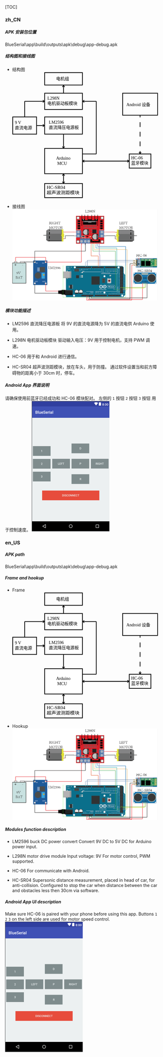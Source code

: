 
[TOC]

### zh_CN
##### APK 安装包位置
BlueSerial\app\build\outputs\apk\debug\app-debug.apk
##### 结构图和接线图
* 结构图
![结构图](data:image/svg+xml;base64,PD94bWwgdmVyc2lvbj0iMS4wIiBlbmNvZGluZz0idXRmLTgiPz4KPCEtLSBHZW5lcmF0b3I6IEFk%0D%0Ab2JlIElsbHVzdHJhdG9yIDE5LjAuMCwgU1ZHIEV4cG9ydCBQbHVnLUluIC4gU1ZHIFZlcnNpb246%0D%0AIDYuMDAgQnVpbGQgMCkgIC0tPgo8c3ZnIHZlcnNpb249IjEuMSIgaWQ9IuWbvuWxgl8xIiB4bWxu%0D%0Acz0iaHR0cDovL3d3dy53My5vcmcvMjAwMC9zdmciIHhtbG5zOnhsaW5rPSJodHRwOi8vd3d3Lncz%0D%0ALm9yZy8xOTk5L3hsaW5rIiB4PSIwcHgiIHk9IjBweCIKCSB2aWV3Qm94PSIwIDAgMjAzLjggMTc1%0D%0ALjQiIHN0eWxlPSJlbmFibGUtYmFja2dyb3VuZDpuZXcgMCAwIDIwMy44IDE3NS40OyIgeG1sOnNw%0D%0AYWNlPSJwcmVzZXJ2ZSI+CjxzdHlsZSB0eXBlPSJ0ZXh0L2NzcyI+Cgkuc3Qwe2ZpbGw6I0ZGRkZG%0D%0ARjtzdHJva2U6IzAwMDAwMDtzdHJva2UtbWl0ZXJsaW1pdDoxMDt9Cgkuc3Qxe2ZvbnQtZmFtaWx5%0D%0AOidBZG9iZVNvbmdTdGQtTGlnaHQtR0JwYy1FVUMtSCc7fQoJLnN0Mntmb250LXNpemU6NnB4O30K%0D%0ACS5zdDN7ZmlsbDpub25lO3N0cm9rZTojMDAwMDAwO3N0cm9rZS1taXRlcmxpbWl0OjEwO30KCS5z%0D%0AdDR7ZmlsbDpub25lO3N0cm9rZTojMDAwMDAwO3N0cm9rZS1taXRlcmxpbWl0OjEwO3N0cm9rZS1k%0D%0AYXNoYXJyYXk6Ni43MTg1LDYuNzE4NTt9Cjwvc3R5bGU+CjxyZWN0IGlkPSJYTUxJRF8xXyIgeD0i%0D%0ANDUuMiIgeT0iMTA2LjIiIGNsYXNzPSJzdDAiIHdpZHRoPSI1Mi45IiBoZWlnaHQ9IjM1LjMiLz4K%0D%0APHRleHQgaWQ9IlhNTElEXzJfIiB0cmFuc2Zvcm09Im1hdHJpeCgxIDAgMCAxIDYxLjMwNDYgMTIx%0D%0ALjgwMDIpIj48dHNwYW4geD0iMCIgeT0iMCIgY2xhc3M9InN0MSBzdDIiPkFyZHVpbm88L3RzcGFu%0D%0APjx0c3BhbiB4PSIwIiB5PSI3LjIiIGNsYXNzPSJzdDEgc3QyIj4gIE1DVTwvdHNwYW4+PC90ZXh0%0D%0APgo8cmVjdCBpZD0iWE1MSURfM18iIHg9IjE2My43IiB5PSIxMTQiIGNsYXNzPSJzdDMiIHdpZHRo%0D%0APSIzMC4zIiBoZWlnaHQ9IjE5LjciLz4KPHRleHQgaWQ9IlhNTElEXzRfIiB0cmFuc2Zvcm09Im1h%0D%0AdHJpeCgxIDAgMCAxIDE2Ni4zNDUgMTIxLjU0MDgpIj48dHNwYW4geD0iMCIgeT0iMCIgY2xhc3M9%0D%0AInN0MSBzdDIiPiAgSEMtMDY8L3RzcGFuPjx0c3BhbiB4PSIwIiB5PSI3LjIiIGNsYXNzPSJzdDEg%0D%0Ac3QyIj7ok53niZnmqKHlnZc8L3RzcGFuPjwvdGV4dD4KPHJlY3QgaWQ9IlhNTElEXzZfIiB4PSI0%0D%0ANS4yIiB5PSI2Mi4zIiBjbGFzcz0ic3QwIiB3aWR0aD0iNTIuOSIgaGVpZ2h0PSIyNCIvPgo8dGV4%0D%0AdCBpZD0iWE1MSURfNV8iIHRyYW5zZm9ybT0ibWF0cml4KDEgMCAwIDEgNTEuMDYgNzEuOTQxMSki%0D%0APjx0c3BhbiB4PSIwIiB5PSIwIiBjbGFzcz0ic3QxIHN0MiI+ICAgICAgIExNMjU5NiA8L3RzcGFu%0D%0APjx0c3BhbiB4PSIwIiB5PSI3LjIiIGNsYXNzPSJzdDEgc3QyIj7nm7TmtYHpmY3ljovnlLXmupDm%0D%0Anb88L3RzcGFuPjwvdGV4dD4KPHJlY3QgaWQ9IlhNTElEXzhfIiB4PSI0NS4yIiB5PSIyOS4yIiBj%0D%0AbGFzcz0ic3QzIiB3aWR0aD0iNTIuOSIgaGVpZ2h0PSIyMi43Ii8+Cjx0ZXh0IGlkPSJYTUxJRF85%0D%0AXyIgdHJhbnNmb3JtPSJtYXRyaXgoMSAwIDAgMSA0OS4wNTk5IDM4LjQwNTEpIj48dHNwYW4geD0i%0D%0AMCIgeT0iMCIgY2xhc3M9InN0MSBzdDIiPiAgICAgICAgICAgTDI5OE4gPC90c3Bhbj48dHNwYW4g%0D%0AeD0iMCIgeT0iNy4yIiBjbGFzcz0ic3QxIHN0MiI+55S15py66amx5Yqo5p2/5qih5Z2XPC90c3Bh%0D%0Abj48L3RleHQ+CjxyZWN0IGlkPSJYTUxJRF8xMF8iIHg9IjAuNSIgeT0iNjIuMyIgY2xhc3M9InN0%0D%0AMyIgd2lkdGg9IjMzLjQiIGhlaWdodD0iMjQiLz4KPHRleHQgaWQ9IlhNTElEXzExXyIgdHJhbnNm%0D%0Ab3JtPSJtYXRyaXgoMSAwIDAgMSAzLjU1MTUgNzIuMzczMykiPjx0c3BhbiB4PSIwIiB5PSIwIiBj%0D%0AbGFzcz0ic3QxIHN0MiI+ICAgICAgIDkgViA8L3RzcGFuPjx0c3BhbiB4PSIwIiB5PSI3LjIiIGNs%0D%0AYXNzPSJzdDEgc3QyIj7nm7TmtYHnlLXmupA8L3RzcGFuPjwvdGV4dD4KPHJlY3QgaWQ9IlhNTElE%0D%0AXzEzXyIgeD0iNDUuMiIgeT0iMTU1LjIiIGNsYXNzPSJzdDMiIHdpZHRoPSI1Mi45IiBoZWlnaHQ9%0D%0AIjE5LjciLz4KPHRleHQgaWQ9IlhNTElEXzEyXyIgdHJhbnNmb3JtPSJtYXRyaXgoMS4wOTA0IDAg%0D%0AMCAxIDQ4LjEyMTUgMTYyLjczMTkpIj48dHNwYW4geD0iMCIgeT0iMCIgY2xhc3M9InN0MSBzdDIi%0D%0APiAgICAgICBIQy1TUjA0PC90c3Bhbj48dHNwYW4geD0iMCIgeT0iNy4yIiBjbGFzcz0ic3QxIHN0%0D%0AMiI+6LaF5aOw5rOi5rWL6Led5qih5Z2XPC90c3Bhbj48L3RleHQ+CjxnIGlkPSJYTUxJRF8xNF8i%0D%0APgoJPGcgaWQ9IlhNTElEXzI1XyI+CgkJPGxpbmUgaWQ9IlhNTElEXzI4XyIgY2xhc3M9InN0MyIg%0D%0AeDE9IjMzLjkiIHkxPSI3NC4zIiB4Mj0iNDQuMSIgeTI9Ijc0LjMiLz4KCQk8ZyBpZD0iWE1MSURf%0D%0AMjZfIj4KCQkJPHBvbHlnb24gaWQ9IlhNTElEXzI3XyIgcG9pbnRzPSI0Mi4xLDc2IDQzLjgsNzQu%0D%0AMyA0Mi4xLDcyLjYgNDMuNSw3Mi42IDQ1LjIsNzQuMyA0My41LDc2IAkJCSIvPgoJCTwvZz4KCTwv%0D%0AZz4KPC9nPgo8bGluZSBpZD0iWE1MSURfMTVfIiBjbGFzcz0ic3QzIiB4MT0iMTcuMiIgeTE9IjYy%0D%0ALjMiIHgyPSIxNy4yIiB5Mj0iNDAuNSIvPgo8ZyBpZD0iWE1MSURfMTZfIj4KCTxnIGlkPSJYTUxJ%0D%0ARF80Nl8iPgoJCTxsaW5lIGlkPSJYTUxJRF80OV8iIGNsYXNzPSJzdDMiIHgxPSIxNy4yIiB5MT0i%0D%0ANDAuNSIgeDI9IjQ0LjEiIHkyPSI0MC41Ii8+CgkJPGcgaWQ9IlhNTElEXzQ3XyI+CgkJCTxwb2x5%0D%0AZ29uIGlkPSJYTUxJRF80OF8iIHBvaW50cz0iNDIuMSw0Mi4yIDQzLjgsNDAuNSA0Mi4xLDM4Ljkg%0D%0ANDMuNSwzOC45IDQ1LjIsNDAuNSA0My41LDQyLjIgCQkJIi8+CgkJPC9nPgoJPC9nPgo8L2c+Cjxn%0D%0AIGlkPSJYTUxJRF8xN18iPgoJPGcgaWQ9IlhNTElEXzMzXyI+CgkJPGxpbmUgaWQ9IlhNTElEXzM2%0D%0AXyIgY2xhc3M9InN0MyIgeDE9IjcxLjYiIHkxPSI4Ni4zIiB4Mj0iNzEuNiIgeTI9IjEwNS4xIi8+%0D%0ACgkJPGcgaWQ9IlhNTElEXzM0XyI+CgkJCTxwb2x5Z29uIGlkPSJYTUxJRF8zNV8iIHBvaW50cz0i%0D%0ANjkuOSwxMDMuMSA3MS42LDEwNC44IDczLjMsMTAzLjEgNzMuMywxMDQuNSA3MS42LDEwNi4yIDY5%0D%0ALjksMTA0LjUgCQkJIi8+CgkJPC9nPgoJPC9nPgo8L2c+CjxsaW5lIGlkPSJYTUxJRF8xOF8iIGNs%0D%0AYXNzPSJzdDMiIHgxPSI5OC4xIiB5MT0iMTE0IiB4Mj0iMTE3LjUiIHkyPSIxMTQiLz4KPGxpbmUg%0D%0AaWQ9IlhNTElEXzE5XyIgY2xhc3M9InN0MyIgeDE9IjExNy41IiB5MT0iMTE0IiB4Mj0iMTE3LjUi%0D%0AIHkyPSI0MC41Ii8+CjxnIGlkPSJYTUxJRF8yMF8iPgoJPGcgaWQ9IlhNTElEXzQxXyI+CgkJPGxp%0D%0AbmUgaWQ9IlhNTElEXzQ0XyIgY2xhc3M9InN0MyIgeDE9IjExNy41IiB5MT0iNDAuNSIgeDI9Ijk5%0D%0ALjIiIHkyPSI0MC41Ii8+CgkJPGcgaWQ9IlhNTElEXzQyXyI+CgkJCTxwb2x5Z29uIGlkPSJYTUxJ%0D%0ARF80M18iIHBvaW50cz0iMTAxLjIsMzguOSA5OS41LDQwLjUgMTAxLjIsNDIuMiA5OS44LDQyLjIg%0D%0AOTguMSw0MC41IDk5LjgsMzguOSAJCQkiLz4KCQk8L2c+Cgk8L2c+CjwvZz4KPHJlY3QgaWQ9IlhN%0D%0ATElEXzIxXyIgeD0iNDUuMiIgeT0iMC41IiBjbGFzcz0ic3QzIiB3aWR0aD0iNTIuOSIgaGVpZ2h0%0D%0APSIxNy4zIi8+Cjx0ZXh0IGlkPSJYTUxJRF8yMl8iIHRyYW5zZm9ybT0ibWF0cml4KDEgMCAwIDEg%0D%0ANjEuMzA0NCAxMS4xNzIpIiBjbGFzcz0ic3QxIHN0MiI+55S15py657uEPC90ZXh0Pgo8ZyBpZD0i%0D%0AWE1MSURfMjNfIj4KCTxnIGlkPSJYTUxJRF81NF8iPgoJCTxsaW5lIGlkPSJYTUxJRF81N18iIGNs%0D%0AYXNzPSJzdDMiIHgxPSI3MS42IiB5MT0iMjkuMiIgeDI9IjcxLjYiIHkyPSIxOSIvPgoJCTxnIGlk%0D%0APSJYTUxJRF81NV8iPgoJCQk8cG9seWdvbiBpZD0iWE1MSURfNTZfIiBwb2ludHM9IjczLjMsMjEg%0D%0ANzEuNiwxOS4zIDY5LjksMjEgNjkuOSwxOS41IDcxLjYsMTcuOCA3My4zLDE5LjUgCQkJIi8+CgkJ%0D%0APC9nPgoJPC9nPgo8L2c+CjxnIGlkPSJYTUxJRF8yOV8iPgoJPGcgaWQ9IlhNTElEXzYyXyI+CgkJ%0D%0APGxpbmUgaWQ9IlhNTElEXzY3XyIgY2xhc3M9InN0MyIgeDE9IjcxLjYiIHkxPSIxNDIuNyIgeDI9%0D%0AIjcxLjYiIHkyPSIxNTQuMSIvPgoJCTxnIGlkPSJYTUxJRF82NV8iPgoJCQk8cG9seWdvbiBpZD0i%0D%0AWE1MSURfNjZfIiBwb2ludHM9IjY5LjksMTQ0LjcgNzEuNiwxNDMgNzMuMywxNDQuNyA3My4zLDE0%0D%0AMy4yIDcxLjYsMTQxLjUgNjkuOSwxNDMuMiAJCQkiLz4KCQk8L2c+CgkJPGcgaWQ9IlhNTElEXzYz%0D%0AXyI+CgkJCTxwb2x5Z29uIGlkPSJYTUxJRF82NF8iIHBvaW50cz0iNjkuOSwxNTIuMSA3MS42LDE1%0D%0AMy44IDczLjMsMTUyLjEgNzMuMywxNTMuNSA3MS42LDE1NS4yIDY5LjksMTUzLjUgCQkJIi8+CgkJ%0D%0APC9nPgoJPC9nPgo8L2c+CjxnIGlkPSJYTUxJRF8zMF8iPgoJPGcgaWQ9IlhNTElEXzcwXyI+CgkJ%0D%0APGxpbmUgaWQ9IlhNTElEXzc1XyIgY2xhc3M9InN0MyIgeDE9Ijk5LjIiIHkxPSIxMjMuOSIgeDI9%0D%0AIjE2Mi41IiB5Mj0iMTIzLjkiLz4KCQk8ZyBpZD0iWE1MSURfNzNfIj4KCQkJPHBvbHlnb24gaWQ9%0D%0AIlhNTElEXzc0XyIgcG9pbnRzPSIxMDEuMiwxMjUuNiA5OS41LDEyMy45IDEwMS4yLDEyMi4yIDk5%0D%0ALjgsMTIyLjIgOTguMSwxMjMuOSA5OS44LDEyNS42IAkJCSIvPgoJCTwvZz4KCQk8ZyBpZD0iWE1M%0D%0ASURfNzFfIj4KCQkJPHBvbHlnb24gaWQ9IlhNTElEXzcyXyIgcG9pbnRzPSIxNjAuNSwxMjUuNiAx%0D%0ANjIuMiwxMjMuOSAxNjAuNSwxMjIuMiAxNjIsMTIyLjIgMTYzLjcsMTIzLjkgMTYyLDEyNS42IAkJ%0D%0ACSIvPgoJCTwvZz4KCTwvZz4KPC9nPgo8cmVjdCBpZD0iWE1MSURfMzFfIiB4PSIxNTQuNCIgeT0i%0D%0AMjkuMiIgY2xhc3M9InN0MyIgd2lkdGg9IjQ5IiBoZWlnaHQ9IjMwLjciLz4KPHRleHQgaWQ9IlhN%0D%0ATElEXzM3XyIgdHJhbnNmb3JtPSJtYXRyaXgoMSAwIDAgMSAxNTkuNjc4MyA0Ny4yMDc1KSIgY2xh%0D%0Ac3M9InN0MSBzdDIiPiAgQW5kcm9pZCDorr7lpIc8L3RleHQ+CjxnIGlkPSJYTUxJRF8zOF8iPgoJ%0D%0APGcgaWQ9IlhNTElEXzgwXyI+CgkJPGxpbmUgaWQ9IlhNTElEXzg1XyIgY2xhc3M9InN0MyIgeDE9%0D%0AIjE3OC44IiB5MT0iNTkuOSIgeDI9IjE3OC44IiB5Mj0iNjIuOSIvPgoJCTxsaW5lIGlkPSJYTUxJ%0D%0ARF84NF8iIGNsYXNzPSJzdDQiIHgxPSIxNzguOCIgeTE9IjY5LjYiIHgyPSIxNzguOCIgeTI9IjEw%0D%0ANi41Ii8+CgkJPGxpbmUgaWQ9IlhNTElEXzgzXyIgY2xhc3M9InN0MyIgeDE9IjE3OC44IiB5MT0i%0D%0AMTA5LjkiIHgyPSIxNzguOCIgeTI9IjExMi45Ii8+CgkJPGcgaWQ9IlhNTElEXzgxXyI+CgkJCTxw%0D%0Ab2x5Z29uIGlkPSJYTUxJRF84Ml8iIHBvaW50cz0iMTc3LjIsMTEwLjkgMTc4LjgsMTEyLjYgMTgw%0D%0ALjUsMTEwLjkgMTgwLjUsMTEyLjMgMTc4LjgsMTE0IDE3Ny4yLDExMi4zIAkJCSIvPgoJCTwvZz4K%0D%0ACTwvZz4KPC9nPgo8L3N2Zz4K)

* 接线图
![接线图](https://raw.githubusercontent.com/GlennPallad/Arduino_HC-06_Android_Car/master/README_pictures/hookup.png)

##### 模块功能描述
* LM2596 直流降压电源板
将 9V 的直流电源降为 5V 的直流电供 Arduino 使用。

* L298N 电机驱动板模块
驱动输入电压：9V
用于控制电机，支持 PWM 调速。

* HC-06
用于和 Android 进行通信。

* HC-SR04
超声波测距模块，放在车头，用于防撞。
通过软件设置当和前方障碍物的距离小于 30cm 时，停车。

##### Android App 界面说明
请确保使用前蓝牙已经成功和 HC-06 模块配对。
左侧的 
`1` 按钮
`2` 按钮
`3` 按钮
用于控制速度。
![界面](https://raw.githubusercontent.com/GlennPallad/Arduino_HC-06_Android_Car/master/README_pictures/APP%20UI.png)


### en_US
##### APK path
BlueSerial\app\build\outputs\apk\debug\app-debug.apk
##### Frame and hookup
* Frame
![Frame](data:image/svg+xml;base64,PD94bWwgdmVyc2lvbj0iMS4wIiBlbmNvZGluZz0idXRmLTgiPz4KPCEtLSBHZW5lcmF0b3I6IEFk%0D%0Ab2JlIElsbHVzdHJhdG9yIDE5LjAuMCwgU1ZHIEV4cG9ydCBQbHVnLUluIC4gU1ZHIFZlcnNpb246%0D%0AIDYuMDAgQnVpbGQgMCkgIC0tPgo8c3ZnIHZlcnNpb249IjEuMSIgaWQ9IuWbvuWxgl8xIiB4bWxu%0D%0Acz0iaHR0cDovL3d3dy53My5vcmcvMjAwMC9zdmciIHhtbG5zOnhsaW5rPSJodHRwOi8vd3d3Lncz%0D%0ALm9yZy8xOTk5L3hsaW5rIiB4PSIwcHgiIHk9IjBweCIKCSB2aWV3Qm94PSIwIDAgMjAzLjggMTc1%0D%0ALjQiIHN0eWxlPSJlbmFibGUtYmFja2dyb3VuZDpuZXcgMCAwIDIwMy44IDE3NS40OyIgeG1sOnNw%0D%0AYWNlPSJwcmVzZXJ2ZSI+CjxzdHlsZSB0eXBlPSJ0ZXh0L2NzcyI+Cgkuc3Qwe2ZpbGw6I0ZGRkZG%0D%0ARjtzdHJva2U6IzAwMDAwMDtzdHJva2UtbWl0ZXJsaW1pdDoxMDt9Cgkuc3Qxe2ZvbnQtZmFtaWx5%0D%0AOidBZG9iZVNvbmdTdGQtTGlnaHQtR0JwYy1FVUMtSCc7fQoJLnN0Mntmb250LXNpemU6NnB4O30K%0D%0ACS5zdDN7ZmlsbDpub25lO3N0cm9rZTojMDAwMDAwO3N0cm9rZS1taXRlcmxpbWl0OjEwO30KCS5z%0D%0AdDR7ZmlsbDpub25lO3N0cm9rZTojMDAwMDAwO3N0cm9rZS1taXRlcmxpbWl0OjEwO3N0cm9rZS1k%0D%0AYXNoYXJyYXk6Ni43MTg1LDYuNzE4NTt9Cjwvc3R5bGU+CjxyZWN0IGlkPSJYTUxJRF8xXyIgeD0i%0D%0ANDUuMiIgeT0iMTA2LjIiIGNsYXNzPSJzdDAiIHdpZHRoPSI1Mi45IiBoZWlnaHQ9IjM1LjMiLz4K%0D%0APHRleHQgaWQ9IlhNTElEXzJfIiB0cmFuc2Zvcm09Im1hdHJpeCgxIDAgMCAxIDYxLjMwNDYgMTIx%0D%0ALjgwMDIpIj48dHNwYW4geD0iMCIgeT0iMCIgY2xhc3M9InN0MSBzdDIiPkFyZHVpbm88L3RzcGFu%0D%0APjx0c3BhbiB4PSIwIiB5PSI3LjIiIGNsYXNzPSJzdDEgc3QyIj4gIE1DVTwvdHNwYW4+PC90ZXh0%0D%0APgo8cmVjdCBpZD0iWE1MSURfM18iIHg9IjE2My43IiB5PSIxMTQiIGNsYXNzPSJzdDMiIHdpZHRo%0D%0APSIzMC4zIiBoZWlnaHQ9IjE5LjciLz4KPHRleHQgaWQ9IlhNTElEXzRfIiB0cmFuc2Zvcm09Im1h%0D%0AdHJpeCgxIDAgMCAxIDE2Ni4zNDUgMTIxLjU0MDgpIj48dHNwYW4geD0iMCIgeT0iMCIgY2xhc3M9%0D%0AInN0MSBzdDIiPiAgSEMtMDY8L3RzcGFuPjx0c3BhbiB4PSIwIiB5PSI3LjIiIGNsYXNzPSJzdDEg%0D%0Ac3QyIj7ok53niZnmqKHlnZc8L3RzcGFuPjwvdGV4dD4KPHJlY3QgaWQ9IlhNTElEXzZfIiB4PSI0%0D%0ANS4yIiB5PSI2Mi4zIiBjbGFzcz0ic3QwIiB3aWR0aD0iNTIuOSIgaGVpZ2h0PSIyNCIvPgo8dGV4%0D%0AdCBpZD0iWE1MSURfNV8iIHRyYW5zZm9ybT0ibWF0cml4KDEgMCAwIDEgNTEuMDYgNzEuOTQxMSki%0D%0APjx0c3BhbiB4PSIwIiB5PSIwIiBjbGFzcz0ic3QxIHN0MiI+ICAgICAgIExNMjU5NiA8L3RzcGFu%0D%0APjx0c3BhbiB4PSIwIiB5PSI3LjIiIGNsYXNzPSJzdDEgc3QyIj7nm7TmtYHpmY3ljovnlLXmupDm%0D%0Anb88L3RzcGFuPjwvdGV4dD4KPHJlY3QgaWQ9IlhNTElEXzhfIiB4PSI0NS4yIiB5PSIyOS4yIiBj%0D%0AbGFzcz0ic3QzIiB3aWR0aD0iNTIuOSIgaGVpZ2h0PSIyMi43Ii8+Cjx0ZXh0IGlkPSJYTUxJRF85%0D%0AXyIgdHJhbnNmb3JtPSJtYXRyaXgoMSAwIDAgMSA0OS4wNTk5IDM4LjQwNTEpIj48dHNwYW4geD0i%0D%0AMCIgeT0iMCIgY2xhc3M9InN0MSBzdDIiPiAgICAgICAgICAgTDI5OE4gPC90c3Bhbj48dHNwYW4g%0D%0AeD0iMCIgeT0iNy4yIiBjbGFzcz0ic3QxIHN0MiI+55S15py66amx5Yqo5p2/5qih5Z2XPC90c3Bh%0D%0Abj48L3RleHQ+CjxyZWN0IGlkPSJYTUxJRF8xMF8iIHg9IjAuNSIgeT0iNjIuMyIgY2xhc3M9InN0%0D%0AMyIgd2lkdGg9IjMzLjQiIGhlaWdodD0iMjQiLz4KPHRleHQgaWQ9IlhNTElEXzExXyIgdHJhbnNm%0D%0Ab3JtPSJtYXRyaXgoMSAwIDAgMSAzLjU1MTUgNzIuMzczMykiPjx0c3BhbiB4PSIwIiB5PSIwIiBj%0D%0AbGFzcz0ic3QxIHN0MiI+ICAgICAgIDkgViA8L3RzcGFuPjx0c3BhbiB4PSIwIiB5PSI3LjIiIGNs%0D%0AYXNzPSJzdDEgc3QyIj7nm7TmtYHnlLXmupA8L3RzcGFuPjwvdGV4dD4KPHJlY3QgaWQ9IlhNTElE%0D%0AXzEzXyIgeD0iNDUuMiIgeT0iMTU1LjIiIGNsYXNzPSJzdDMiIHdpZHRoPSI1Mi45IiBoZWlnaHQ9%0D%0AIjE5LjciLz4KPHRleHQgaWQ9IlhNTElEXzEyXyIgdHJhbnNmb3JtPSJtYXRyaXgoMS4wOTA0IDAg%0D%0AMCAxIDQ4LjEyMTUgMTYyLjczMTkpIj48dHNwYW4geD0iMCIgeT0iMCIgY2xhc3M9InN0MSBzdDIi%0D%0APiAgICAgICBIQy1TUjA0PC90c3Bhbj48dHNwYW4geD0iMCIgeT0iNy4yIiBjbGFzcz0ic3QxIHN0%0D%0AMiI+6LaF5aOw5rOi5rWL6Led5qih5Z2XPC90c3Bhbj48L3RleHQ+CjxnIGlkPSJYTUxJRF8xNF8i%0D%0APgoJPGcgaWQ9IlhNTElEXzI1XyI+CgkJPGxpbmUgaWQ9IlhNTElEXzI4XyIgY2xhc3M9InN0MyIg%0D%0AeDE9IjMzLjkiIHkxPSI3NC4zIiB4Mj0iNDQuMSIgeTI9Ijc0LjMiLz4KCQk8ZyBpZD0iWE1MSURf%0D%0AMjZfIj4KCQkJPHBvbHlnb24gaWQ9IlhNTElEXzI3XyIgcG9pbnRzPSI0Mi4xLDc2IDQzLjgsNzQu%0D%0AMyA0Mi4xLDcyLjYgNDMuNSw3Mi42IDQ1LjIsNzQuMyA0My41LDc2IAkJCSIvPgoJCTwvZz4KCTwv%0D%0AZz4KPC9nPgo8bGluZSBpZD0iWE1MSURfMTVfIiBjbGFzcz0ic3QzIiB4MT0iMTcuMiIgeTE9IjYy%0D%0ALjMiIHgyPSIxNy4yIiB5Mj0iNDAuNSIvPgo8ZyBpZD0iWE1MSURfMTZfIj4KCTxnIGlkPSJYTUxJ%0D%0ARF80Nl8iPgoJCTxsaW5lIGlkPSJYTUxJRF80OV8iIGNsYXNzPSJzdDMiIHgxPSIxNy4yIiB5MT0i%0D%0ANDAuNSIgeDI9IjQ0LjEiIHkyPSI0MC41Ii8+CgkJPGcgaWQ9IlhNTElEXzQ3XyI+CgkJCTxwb2x5%0D%0AZ29uIGlkPSJYTUxJRF80OF8iIHBvaW50cz0iNDIuMSw0Mi4yIDQzLjgsNDAuNSA0Mi4xLDM4Ljkg%0D%0ANDMuNSwzOC45IDQ1LjIsNDAuNSA0My41LDQyLjIgCQkJIi8+CgkJPC9nPgoJPC9nPgo8L2c+Cjxn%0D%0AIGlkPSJYTUxJRF8xN18iPgoJPGcgaWQ9IlhNTElEXzMzXyI+CgkJPGxpbmUgaWQ9IlhNTElEXzM2%0D%0AXyIgY2xhc3M9InN0MyIgeDE9IjcxLjYiIHkxPSI4Ni4zIiB4Mj0iNzEuNiIgeTI9IjEwNS4xIi8+%0D%0ACgkJPGcgaWQ9IlhNTElEXzM0XyI+CgkJCTxwb2x5Z29uIGlkPSJYTUxJRF8zNV8iIHBvaW50cz0i%0D%0ANjkuOSwxMDMuMSA3MS42LDEwNC44IDczLjMsMTAzLjEgNzMuMywxMDQuNSA3MS42LDEwNi4yIDY5%0D%0ALjksMTA0LjUgCQkJIi8+CgkJPC9nPgoJPC9nPgo8L2c+CjxsaW5lIGlkPSJYTUxJRF8xOF8iIGNs%0D%0AYXNzPSJzdDMiIHgxPSI5OC4xIiB5MT0iMTE0IiB4Mj0iMTE3LjUiIHkyPSIxMTQiLz4KPGxpbmUg%0D%0AaWQ9IlhNTElEXzE5XyIgY2xhc3M9InN0MyIgeDE9IjExNy41IiB5MT0iMTE0IiB4Mj0iMTE3LjUi%0D%0AIHkyPSI0MC41Ii8+CjxnIGlkPSJYTUxJRF8yMF8iPgoJPGcgaWQ9IlhNTElEXzQxXyI+CgkJPGxp%0D%0AbmUgaWQ9IlhNTElEXzQ0XyIgY2xhc3M9InN0MyIgeDE9IjExNy41IiB5MT0iNDAuNSIgeDI9Ijk5%0D%0ALjIiIHkyPSI0MC41Ii8+CgkJPGcgaWQ9IlhNTElEXzQyXyI+CgkJCTxwb2x5Z29uIGlkPSJYTUxJ%0D%0ARF80M18iIHBvaW50cz0iMTAxLjIsMzguOSA5OS41LDQwLjUgMTAxLjIsNDIuMiA5OS44LDQyLjIg%0D%0AOTguMSw0MC41IDk5LjgsMzguOSAJCQkiLz4KCQk8L2c+Cgk8L2c+CjwvZz4KPHJlY3QgaWQ9IlhN%0D%0ATElEXzIxXyIgeD0iNDUuMiIgeT0iMC41IiBjbGFzcz0ic3QzIiB3aWR0aD0iNTIuOSIgaGVpZ2h0%0D%0APSIxNy4zIi8+Cjx0ZXh0IGlkPSJYTUxJRF8yMl8iIHRyYW5zZm9ybT0ibWF0cml4KDEgMCAwIDEg%0D%0ANjEuMzA0NCAxMS4xNzIpIiBjbGFzcz0ic3QxIHN0MiI+55S15py657uEPC90ZXh0Pgo8ZyBpZD0i%0D%0AWE1MSURfMjNfIj4KCTxnIGlkPSJYTUxJRF81NF8iPgoJCTxsaW5lIGlkPSJYTUxJRF81N18iIGNs%0D%0AYXNzPSJzdDMiIHgxPSI3MS42IiB5MT0iMjkuMiIgeDI9IjcxLjYiIHkyPSIxOSIvPgoJCTxnIGlk%0D%0APSJYTUxJRF81NV8iPgoJCQk8cG9seWdvbiBpZD0iWE1MSURfNTZfIiBwb2ludHM9IjczLjMsMjEg%0D%0ANzEuNiwxOS4zIDY5LjksMjEgNjkuOSwxOS41IDcxLjYsMTcuOCA3My4zLDE5LjUgCQkJIi8+CgkJ%0D%0APC9nPgoJPC9nPgo8L2c+CjxnIGlkPSJYTUxJRF8yOV8iPgoJPGcgaWQ9IlhNTElEXzYyXyI+CgkJ%0D%0APGxpbmUgaWQ9IlhNTElEXzY3XyIgY2xhc3M9InN0MyIgeDE9IjcxLjYiIHkxPSIxNDIuNyIgeDI9%0D%0AIjcxLjYiIHkyPSIxNTQuMSIvPgoJCTxnIGlkPSJYTUxJRF82NV8iPgoJCQk8cG9seWdvbiBpZD0i%0D%0AWE1MSURfNjZfIiBwb2ludHM9IjY5LjksMTQ0LjcgNzEuNiwxNDMgNzMuMywxNDQuNyA3My4zLDE0%0D%0AMy4yIDcxLjYsMTQxLjUgNjkuOSwxNDMuMiAJCQkiLz4KCQk8L2c+CgkJPGcgaWQ9IlhNTElEXzYz%0D%0AXyI+CgkJCTxwb2x5Z29uIGlkPSJYTUxJRF82NF8iIHBvaW50cz0iNjkuOSwxNTIuMSA3MS42LDE1%0D%0AMy44IDczLjMsMTUyLjEgNzMuMywxNTMuNSA3MS42LDE1NS4yIDY5LjksMTUzLjUgCQkJIi8+CgkJ%0D%0APC9nPgoJPC9nPgo8L2c+CjxnIGlkPSJYTUxJRF8zMF8iPgoJPGcgaWQ9IlhNTElEXzcwXyI+CgkJ%0D%0APGxpbmUgaWQ9IlhNTElEXzc1XyIgY2xhc3M9InN0MyIgeDE9Ijk5LjIiIHkxPSIxMjMuOSIgeDI9%0D%0AIjE2Mi41IiB5Mj0iMTIzLjkiLz4KCQk8ZyBpZD0iWE1MSURfNzNfIj4KCQkJPHBvbHlnb24gaWQ9%0D%0AIlhNTElEXzc0XyIgcG9pbnRzPSIxMDEuMiwxMjUuNiA5OS41LDEyMy45IDEwMS4yLDEyMi4yIDk5%0D%0ALjgsMTIyLjIgOTguMSwxMjMuOSA5OS44LDEyNS42IAkJCSIvPgoJCTwvZz4KCQk8ZyBpZD0iWE1M%0D%0ASURfNzFfIj4KCQkJPHBvbHlnb24gaWQ9IlhNTElEXzcyXyIgcG9pbnRzPSIxNjAuNSwxMjUuNiAx%0D%0ANjIuMiwxMjMuOSAxNjAuNSwxMjIuMiAxNjIsMTIyLjIgMTYzLjcsMTIzLjkgMTYyLDEyNS42IAkJ%0D%0ACSIvPgoJCTwvZz4KCTwvZz4KPC9nPgo8cmVjdCBpZD0iWE1MSURfMzFfIiB4PSIxNTQuNCIgeT0i%0D%0AMjkuMiIgY2xhc3M9InN0MyIgd2lkdGg9IjQ5IiBoZWlnaHQ9IjMwLjciLz4KPHRleHQgaWQ9IlhN%0D%0ATElEXzM3XyIgdHJhbnNmb3JtPSJtYXRyaXgoMSAwIDAgMSAxNTkuNjc4MyA0Ny4yMDc1KSIgY2xh%0D%0Ac3M9InN0MSBzdDIiPiAgQW5kcm9pZCDorr7lpIc8L3RleHQ+CjxnIGlkPSJYTUxJRF8zOF8iPgoJ%0D%0APGcgaWQ9IlhNTElEXzgwXyI+CgkJPGxpbmUgaWQ9IlhNTElEXzg1XyIgY2xhc3M9InN0MyIgeDE9%0D%0AIjE3OC44IiB5MT0iNTkuOSIgeDI9IjE3OC44IiB5Mj0iNjIuOSIvPgoJCTxsaW5lIGlkPSJYTUxJ%0D%0ARF84NF8iIGNsYXNzPSJzdDQiIHgxPSIxNzguOCIgeTE9IjY5LjYiIHgyPSIxNzguOCIgeTI9IjEw%0D%0ANi41Ii8+CgkJPGxpbmUgaWQ9IlhNTElEXzgzXyIgY2xhc3M9InN0MyIgeDE9IjE3OC44IiB5MT0i%0D%0AMTA5LjkiIHgyPSIxNzguOCIgeTI9IjExMi45Ii8+CgkJPGcgaWQ9IlhNTElEXzgxXyI+CgkJCTxw%0D%0Ab2x5Z29uIGlkPSJYTUxJRF84Ml8iIHBvaW50cz0iMTc3LjIsMTEwLjkgMTc4LjgsMTEyLjYgMTgw%0D%0ALjUsMTEwLjkgMTgwLjUsMTEyLjMgMTc4LjgsMTE0IDE3Ny4yLDExMi4zIAkJCSIvPgoJCTwvZz4K%0D%0ACTwvZz4KPC9nPgo8L3N2Zz4K)

* Hookup
![Hookup](https://raw.githubusercontent.com/GlennPallad/Arduino_HC-06_Android_Car/master/README_pictures/hookup.png)

##### Modules function description
* LM2596 buck DC power convert
Convert 9V DC to 5V DC for Arduino power input.

* L298N motor drive module
Input voltage: 9V
For motor control, PWM supported.

* HC-06
For communicate with Android.

* HC-SR04
Supersonic distance measurement, placed in head of car, for anti-collision.
Configured to stop the car when distance between the car and obstacles less then 30cm via software.

##### Android App UI description
Make sure HC-06 is paired with your phone before using this app.
Buttons
`1`
`2`
`3`
on the left side are used for motor speed control.
![App UI](https://raw.githubusercontent.com/GlennPallad/Arduino_HC-06_Android_Car/master/README_pictures/APP%20UI.png)